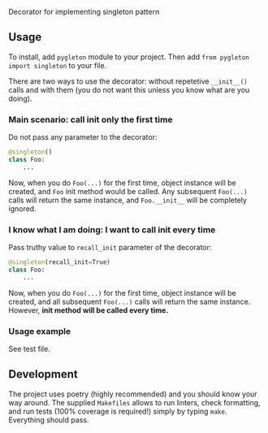 Decorator for implementing singleton pattern

## Usage

To install, add `pygleton` module to your project. Then add
`from pygleton import singleton` to your file.

There are two ways to use the decorator: without repetetive `__init__()` calls
and with them (you do not want this unless you know what are you doing).

### Main scenario: call init only the first time

Do not pass any parameter to the decorator:

```python
@singleton()
class Foo:
    ...
```

Now, when you do `Foo(...)` for the first time, object instance will be created,
and `Foo` init method would be called. Any subsequent `Foo(...)` calls will
return the same instance, and `Foo.__init__` will be completely ignored.

### I know what I am doing: I want to call init every time

Pass truthy value to `recall_init` parameter of the decorator:

```python
@singleton(recall_init=True)
class Foo:
    ...
```

Now, when you do `Foo(...)` for the first time, object instance will be created,
and all subsequent `Foo(...)` calls will return the same instance. However,
**init method will be called every time.**

### Usage example

See test file.

## Development

The project uses poetry (highly recommended) and you should know your way
around. The supplied `Makefiles` allows to run linters, check formatting, and
run tests (100% coverage is required!) simply by typing `make`. Everything
should pass.
